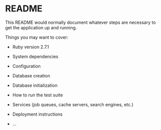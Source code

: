 # README

This README would normally document whatever steps are necessary to get the
application up and running.

Things you may want to cover:

* Ruby version
    2.7.1

* System dependencies

* Configuration

* Database creation

* Database initialization

* How to run the test suite

* Services (job queues, cache servers, search engines, etc.)

* Deployment instructions

* ...

